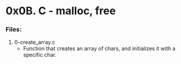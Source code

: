 # 0x0B. C - malloc, free

### Files:

1. 0-create_array.c
   - Function that creates an array of chars, and initializes it with a specific char.

